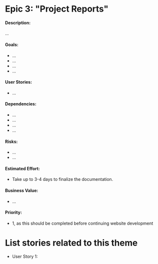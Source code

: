 # Epic 3: "Project Reports"

#### Description: 
...

#### Goals: 
- ...
- ...
- ... 
- ...

#### User Stories: 
- ...

#### Dependencies: 
- ...
- ... 
- ...
- ...

#### Risks: 
- ...
- ...

#### Estimated Effort: 
- Take up to 3-4 days to finalize the documentation.

#### Business Value: 
- ...

#### Priority:
- 1, as this should be completed before continuing website development

# List stories related to this theme
- User Story 1: 
